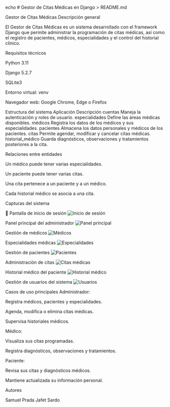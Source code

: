 echo # Gestor de Citas Médicas en Django > README.md

Gestor de Citas Médicas
 Descripción general

El Gestor de Citas Médicas es un sistema desarrollado con el framework Django que permite administrar la programación de citas médicas, así como el registro de pacientes, médicos, especialidades y el control del historial clínico.

Requisitos técnicos

Python 3.11 

Django 5.2.7

SQLite3 

Entorno virtual: venv

Navegador web: Google Chrome, Edge o Firefox

Estructura del sistema
Aplicación                      	Descripción
cuentas	                        Maneja la autenticación y roles de usuario.
especialidades          	Define las áreas médicas disponibles.
médicos	                        Registra los datos de los médicos y sus especialidades.
pacientes	                Almacena los datos personales y médicos de los pacientes.
citas	                        Permite agendar, modificar y cancelar citas médicas.
historial_médico	        Guarda diagnósticos, observaciones y tratamientos posteriores a la cita.


Relaciones entre entidades

Un médico puede tener varias especialidades.

Un paciente puede tener varias citas.

Una cita pertenece a un paciente y a un médico.

Cada historial médico se asocia a una cita.

 Capturas del sistema

 🔐 Pantalla de inicio de sesión
![Inicio de sesión](imagenes/incio.png)

 Panel principal del administrador
![Panel principal](imagenes/panel%20principal.png)

 Gestión de médicos
![Médicos](imagenes/medicos.png)

 Especialidades médicas
![Especialidades](imagenes/especialidad.png)

 Gestión de pacientes
![Pacientes](imagenes/paciente.png)

 Administración de citas
![Citas médicas](imagenes/citas.png)

 Historial médico del paciente
![Historial médico](imagenes/historial%20medico.png)

 Gestión de usuarios del sistema
![Usuarios](imagenes/usuario.png)

Casos de uso principales
Administrador:

Registra médicos, pacientes y especialidades.

Agenda, modifica o elimina citas médicas.

Supervisa historiales médicos.

 Médico:

Visualiza sus citas programadas.

Registra diagnósticos, observaciones y tratamientos.

 Paciente:

Revisa sus citas y diagnósticos médicos.

Mantiene actualizada su información personal.

Autores

Samuel Prada 
Jafet Sardo